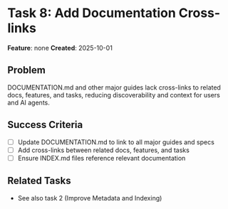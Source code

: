 # Task 8: Add Documentation Cross-links

**Feature**: none
**Created**: 2025-10-01

## Problem
DOCUMENTATION.md and other major guides lack cross-links to related docs, features, and tasks, reducing discoverability and context for users and AI agents.

## Success Criteria
- [ ] Update DOCUMENTATION.md to link to all major guides and specs
- [ ] Add cross-links between related docs, features, and tasks
- [ ] Ensure INDEX.md files reference relevant documentation

## Related Tasks
- See also task 2 (Improve Metadata and Indexing)
